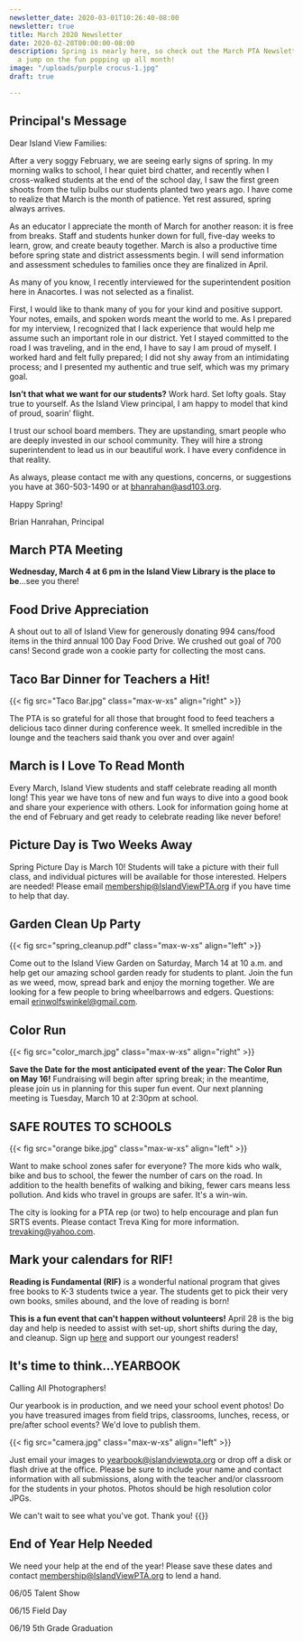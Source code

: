 ```yaml
---
newsletter_date: 2020-03-01T10:26:40-08:00
newsletter: true
title: March 2020 Newsletter
date: 2020-02-28T00:00:00-08:00
description: Spring is nearly here, so check out the March PTA Newsletter and get
  a jump on the fun popping up all month!
image: "/uploads/purple crocus-1.jpg"
draft: true

---
```

## Principal's Message

Dear Island View Families:

After a very soggy February, we are seeing early signs of spring. In my morning walks to school, I hear quiet bird chatter, and recently when I cross-walked students at the end of the school day, I saw the first green shoots from the tulip bulbs our students planted two years ago. I have come to realize that March is the month of patience. Yet rest assured, spring always arrives.

As an educator I appreciate the month of March for another reason: it is free from breaks. Staff and students hunker down for full, five-day weeks to learn, grow, and create beauty together. March is also a productive time before spring state and district assessments begin. I will send information and assessment schedules to families once they are finalized in April.

As many of you know, I recently interviewed for the superintendent position here in Anacortes. I was not selected as a finalist.

First, I would like to thank many of you for your kind and positive support. Your notes, emails, and spoken words meant the world to me. As I prepared for my interview, I recognized that I lack experience that would help me assume such an important role in our district. Yet I stayed committed to the road I was traveling, and in the end, I have to say I am proud of myself. I worked hard and felt fully prepared; I did not shy away from an intimidating process; and I presented my authentic and true self, which was my primary goal.

**Isn’t that what we want for our students?** Work hard. Set lofty goals. Stay true to yourself. As the Island View principal, I am happy to model that kind of proud, soarin’ flight.

I trust our school board members. They are upstanding, smart people who are deeply invested in our school community. They will hire a strong superintendent to lead us in our beautiful work. I have every confidence in that reality.

As always, please contact me with any questions, concerns, or suggestions you have at 360-503-1490 or at [bhanrahan@asd103.org](mailto:bhanrahan@asd103.org).

Happy Spring!

Brian Hanrahan, Principal

## March PTA Meeting

**Wednesday, March 4 at 6 pm in the Island View Library is the place to be**...see you there!

## Food Drive Appreciation

A shout out to all of Island View for generously donating 994 cans/food items in the third annual 100 Day Food Drive. We crushed out goal of 700 cans! Second grade won a cookie party for collecting the most cans.

## Taco Bar Dinner for Teachers a Hit!

{{< fig src="Taco Bar.jpg" class="max-w-xs" align="right"  >}}

The PTA is so grateful for all those that brought food to feed teachers a delicious taco dinner during conference week. It smelled incredible in the lounge and the teachers said thank you over and over again!

## March is I Love To Read Month

Every March, Island View students and staff celebrate reading all month long! This year we have tons of new and fun ways to dive into a good book and share your experience with others. Look for information going home at the end of February and get ready to celebrate reading like never before!

## Picture Day is Two Weeks Away

Spring Picture Day is March 10! Students will take a picture with their full class, and individual pictures will be available for those interested. Helpers are needed! Please email membership@IslandViewPTA.org if you have time to help that day.

## Garden Clean Up Party

{{< fig src="spring_cleanup.pdf" class="max-w-xs" align="left"  >}}

Come out to the Island View Garden on Saturday, March 14 at 10 a.m. and help get our amazing school garden ready for students to plant. Join the fun as we weed, mow, spread bark and enjoy the morning together. We are looking for a few people to bring wheelbarrows and edgers. Questions: email erinwolfswinkel@gmail.com.

## Color Run

{{< fig src="color_march.jpg" class="max-w-xs" align="right" >}}

**Save the Date for the most anticipated event of the year: The Color Run on May 16!** Fundraising will begin after spring break; in the meantime, please join us in planning for this super fun event. Our next planning meeting is Tuesday, March 10 at 2:30pm at school.

## SAFE ROUTES TO SCHOOLS

{{< fig src="orange bike.jpg" class="max-w-xs" align="left" >}}

Want to make school zones safer for everyone? The more kids who walk, bike and bus to school, the fewer the number of cars on the road. In addition to the health benefits of walking and biking, fewer cars means less pollution. And kids who travel in groups are safer. It's a win-win.

The city is looking for a PTA rep (or two) to help encourage and plan fun SRTS events. Please contact Treva King for more information. [trevaking@yahoo.com](mailto:trevaking@yahoo.com).

## Mark your calendars for RIF!

**Reading is Fundamental (RIF)** is a wonderful national program that gives free books to K-3 students twice a year. The students get to pick their very own books, smiles abound, and the love of reading is born!

**This is a fun event that can't happen without volunteers!** April 28 is the big day and help is needed to assist with set-up, short shifts during the day, and cleanup. Sign up [here](https://www.signupgenius.com/go/10c0d44aead2da3f58-spring4) and support our youngest readers!

## It's time to think...YEARBOOK

Calling All Photographers!

Our yearbook is in production, and we need your school event photos! Do you have treasured images from field trips, classrooms, lunches, recess, or pre/after school events? We'd love to publish them.

{{< fig src="camera.jpg" class="max-w-xs" align="left" >}}

Just email your images to [yearbook@islandviewpta.org](mailto:yearbook@islandviewpta.org) or drop off a disk or flash drive at the office. Please be sure to include your name and contact information with all submissions, along with the teacher and/or classroom for the students in your photos. Photos should be high resolution color JPGs.

We can't wait to see what you've got. Thank you! {{<break>}}

## End of Year Help Needed

We need your help at the end of the year! Please save these dates and contact membership@IslandViewPTA.org to lend a hand.

06/05 Talent Show

06/15 Field Day

06/19 5th Grade Graduation